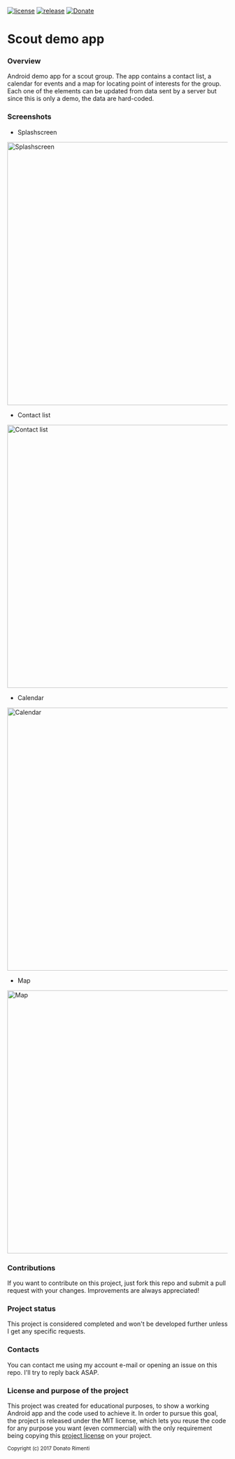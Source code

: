 [![license](https://img.shields.io/github/license/mashape/apistatus.svg)](https://github.com/aurasphere/scout-demo-app/blob/master/LICENSE)
[![release](http://github-release-version.herokuapp.com/github/aurasphere/scout-demo-app/release.svg?style=flat)](https://github.com/aurasphere/scout-demo-app/releases/latest)
[![Donate](https://img.shields.io/badge/Donate-PayPal-orange.svg)](https://www.paypal.com/donate/?cmd=_donations&business=8UK2BZP2K8NSS)

# Scout demo app
### Overview
Android demo app for a scout group. The app contains a contact list, a calendar for events and a map for locating point of interests for the group. Each one of the elements can be updated from data sent by a server but since this is only a demo, the data are hard-coded.

### Screenshots
- Splashscreen
<img alt="Splashscreen" src="/assets/screenshots/Screenshot_20170717-005145.png" height="600"/>

- Contact list
<img alt="Contact list" src="/assets/screenshots/Screenshot_20170717-005150.png" height="600"/>

- Calendar
<img alt="Calendar" src="/assets/screenshots/Screenshot_20170717-005154.png" height="600"/>

- Map
<img alt="Map" src="/assets/screenshots/Screenshot_20170717-005158.png" height="600"/>

### Contributions
If you want to contribute on this project, just fork this repo and submit a pull request with your changes. Improvements are always appreciated!

### Project status
This project is considered completed and won't be developed further unless I get any specific requests.

### Contacts
You can contact me using my account e-mail or opening an issue on this repo. I'll try to reply back ASAP.

### License and purpose of the project
This project was created for educational purposes, to show a working Android app and the code used to achieve it. In order to pursue this goal, the project is released under the MIT license, which lets you reuse the code for any purpose you want (even commercial) with the only requirement being copying this <a href="LICENSE">project license</a> on your project.

<sub>Copyright (c) 2017 Donato Rimenti</sub>
